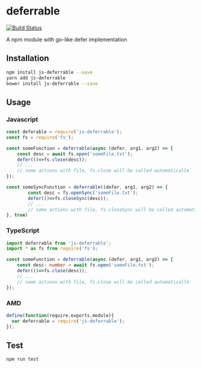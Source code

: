 # deferrable
[![Build Status](https://travis-ci.org/Sdju/deferrable.svg?branch=master)](https://travis-ci.org/Sdju/deferrable)

A npm module with go-like defer implementation
## Installation 
```sh
npm install js-deferrable --save
yarn add js-deferrable
bower install js-deferrable --save
```
## Usage
### Javascript
```javascript
const deferable = require('js-deferrable');
const fs = require('fs');

const someFunction = deferrable(async (defer, arg1, arg2) => {
    const desc = await fs.open('someFile.txt');
    defer(()=>fs.close(desc));
    // ...
    // some actions with file, fs.close will be called automaticalle
});

const someSyncFunction = deferrable((defer, arg1, arg2) => {
        const desc = fs.openSync('someFile.txt');
        defer(()=>fs.closeSync(desc));
        // ...
        // some actions with file, fs.closeSync will be called automaticalle
}, true)
```
### TypeScript
```typescript
import deferrable from 'js-deferrable';
import * as fs from require('fs');

const someFunction = deferrable(async (defer, arg1, arg2) => {
    const desc: number = await fs.open('someFile.txt');
    defer(()=>fs.close(desc));
    // ...
    // some actions with file, fs.close will be called automaticalle
});
```
### AMD
```javascript
define(function(require,exports,module){
  var deferrable = require('js-deferrable');
});
```
## Test 
```sh
npm run test
```
